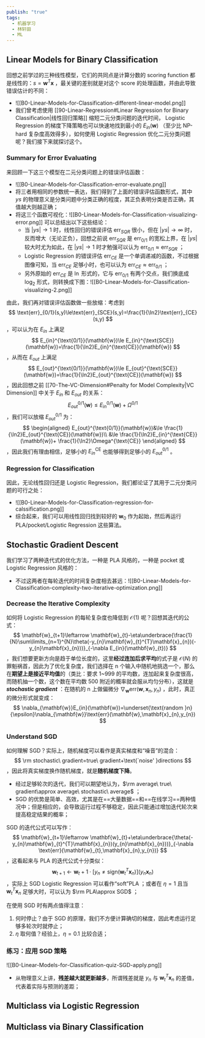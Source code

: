 ```yaml
---
publish: "true"
tags:
  - 机器学习
  - 林轩田
  - ML
---
```

## Linear Models for Binary Classification

回想之前学过的三种线性模型，它们的共同点是计算分数的 scoring function 都是线性的：$s=\mathbf{w}^{T}\mathbf{x}$ ，最关键的差别就是对这个 score 的处理函数，并由此导致错误估计的不同：
- ![[B0-Linear-Models-for-Classification-different-linear-model.png]]
- 我们曾考虑使用 [[90-Linear-Regression#Linear Regression for Binary Classification|线性回归策略]] 缩短二元分类问题的迭代时间， Logistic Regression 的梯度下降策略也可以快速地找到最小的 $E_{in}(\mathbf{w})$ （至少比 NP-hard 复杂度高效得多），如何使用 Logistic Regression 优化二元分类问题呢？我们接下来就探讨这个。

### Summary for Error Evaluating

来回顾一下这三个模型在二元分类问题上的错误评估函数：
- ![[B0-Linear-Models-for-Classification-error-evaluate.png]]
- 将三者用相同的参数统一表达，我们得到了上面的错误评估函数形式，其中 $ys$ 的物理意义是分类问题中分类正确的程度，其正负表明分类是否正确，其值越大则越正确；
- 将这三个函数可视化：![[B0-Linear-Models-for-Classification-visualizing-error.png]] 可以总结出以下这些结论：
	- 当 $|ys|\rightarrow 1$ 时，线性回归的错误评估 $\text{err}_{SQR}$ 很小，但在 $|ys|\rightarrow\infty$ 时，反而增大（无论正负），回想之前说 $\text{err}_{SQR}$ 是 $\text{err}_{0/1}$ 的宽松上界，在 $|ys|$ 较大时尤为如此，在 $|ys|\rightarrow1$ 时才勉强可以认为 $\text{err}_{0/1}\approx\text{err}_{SQR}$ ；
	- Logistic Regression 的错误评估 $\text{err}_{CE}$ 是一个单调递减的函数，不过根据图像可知，当 $\text{err}_{CE}$ 足够小时，也可以认为 $\text{err}_{CE}\approx\text{err}_{0/1}$ ；
	- 另外原始的 $\text{err}_{CE}$ 是 $\ln$ 形式的，它与 $\text{err}_{0/1}$ 有两个交点，我们换底成 $\log_{2}$ 形式，则转换成下图：![[B0-Linear-Models-for-Classification-visualizing-2.png]]

由此，我们再对错误评估函数做一些放缩：考虑到 
$$
\text{err}_{0/1}(s,y)\le\text{err}_{SCE}(s,y)=\frac{1}{\ln2}\text{err}_{CE}(s,y)
$$
，可以认为在 $E_{in}$ 上满足 
$$
E_{in}^{\text{0/1}}(\mathbf{w})\le E_{in}^{\text{SCE}}(\mathbf{w})=\frac{1}{\ln2}E_{in}^{\text{CE}}(\mathbf{w})
$$
，从而在 $E_{out}$ 上满足 
$$
E_{out}^{\text{0/1}}(\mathbf{w})\le E_{out}^{\text{SCE}}(\mathbf{w})=\frac{1}{\ln2}E_{out}^{\text{CE}}(\mathbf{w})
$$
，因此回想之前 [[70-The-VC-Dimension#Penalty for Model Complexity|VC Dimension]] 中关于 $E_{in}$ 和 $E_{out}$ 的关系：
$$
E_{out}^{\text{0/1}}(\mathbf{w})\le E_{in}^{\text{0/1}}(\mathbf{w})+\Omega^{\text{0/1}}
$$
，我们可以放缩 $E_{out}^{\text{0/1}}$ 为：
$$
\begin{aligned}
E_{out}^{\text{0/1}}(\mathbf{w})&\le \frac{1}{\ln2}E_{out}^{\text{CE}}(\mathbf{w})\\
&\le \frac{1}{\ln2}E_{in}^{\text{CE}}(\mathbf{w})+ \frac{1}{\ln2}\Omega^{\text{CE}}
\end{aligned}
$$
，因此我们有理由相信，足够小的 $E_{in}^{\text{CE}}$ 也能够得到足够小的 $E_{out}^{\text{0/1}}$ 。

### Regression for Classification

因此，无论线性回归还是 Logistic Regression，我们都论证了其用于二元分类问题的可行之处：
- ![[B0-Linear-Models-for-Classification-regression-for-calssification.png]]
- 综合起来，我们可以用线性回归找到较好的 $\mathbf{w}_{0}$ 作为起始，然后再运行 PLA/pocket/Logistic Regression 这些算法。

## Stochastic Gradient Descent

我们学习了两种迭代式的优化方法，一种是 PLA 风格的，一种是 pocket 或 Logistic Regression 风格的：
- 不过这两者在每轮迭代的时间复杂度相去甚远：![[B0-Linear-Models-for-Classification-complexity-two-iterative-optimization.png]]

### Decrease the Iterative Complexity

如何将 Logistic Regression 的每轮复杂度也降低到 $\mathcal{O}(1)$ 呢？回想其迭代的公式：
$$
\mathbf{w}_{t+1}\leftarrow \mathbf{w}_{t}-\eta\underbrace{\frac{1}{N}\sum\limits_{n=1}^{N}\theta(-y_{n}\mathbf{w}_{t}^{T}\mathbf{x}_{n})(-y_{n}\mathbf{x}_{n}))}_{-\nabla E_{in}(\mathbf{w}_{t})}
$$
，我们想要更新方向是趋于单位长度的，这里**经过连加后求平均**的式子是 $\mathcal{O}(N)$ 的罪魁祸首，因此为了优化复杂度，我们选择在 n 个输入中随机地挑选一个，那么在**期望上是接近平均值**的（类比：要求 1~999 的平均数，连加起来复杂度很高，而随机抽一个数，这个数在平均数 500 附近的概率就会服从均匀分布），这就是 ***stochastic gradient*** ：在随机的 n 上做偏微分 $\nabla_{\mathbf{w}}\text{err}(\mathbf{w},\mathbf{x}_{n},y_{n})$ ，此时，真正的微分形式就变成：
$$
\nabla_{\mathbf{w}}E_{in}(\mathbf{w})=\underset{\text{random }n}{\epsilon}\nabla_{\mathbf{w}}\text{err}(\mathbf{w},\mathbf{x}_{n},y_{n})
$$

### Understand SGD

如何理解 SGD？实际上，随机梯度可以看作是真实梯度和“噪音”的混合：
$$
\rm stochastic\ gradient=true\ gradient+\text{`noise' }directions
$$
，因此将真实梯度换作随机梯度，就是**随机梯度下降**。
- 经过足够轮次的迭代，我们可以期望地认为，$\rm average\ true\ gradient\approx average\ stochastic\ average$ ；
- SGD 的优势是简单、高效，尤其是在==大量数据==和==在线学习==两种情况中；但是相应的，会导致运行过程不够稳定，因此只能通过增加迭代轮次来提高稳定结果的概率；

SGD 的迭代公式可以写作：
$$
\mathbf{w}_{t+1}\leftarrow \mathbf{w}_{t}+\eta\underbrace{\theta(-y_{n}\mathbf{w}_{t}^{T}\mathbf{x}_{n})(y_{n}\mathbf{x}_{n}))}_{-\nabla \text{err}(\mathbf{w}_{t},\mathbf{x}_{n},y_{n})}
$$
，这看起来与 PLA 的迭代公式十分类似：
$$
\mathbf{w}_{t+1}\leftarrow \mathbf{w}_{t}+1\cdot[y_{n}\ne \text{sign}(\mathbf{w}_{t}^{T}\mathbf{x}_{n})](y_{n}\mathbf{x}_{n})
$$
，实际上 SGD Logistic Regression 可以看作“soft”PLA ；或者在 $\eta=1$ 且当 $\mathbf{w}_{t}^{T}\mathbf{x}_{n}$ 足够大时，可以认为 $\rm PLA\approx SGD$ ；

在使用 SGD 时有两点值得注意：
1. 何时停止？由于 SGD 的原理，我们不方便计算确切的梯度，因此考虑运行足够多轮次时就停止；
2. $\eta$ 取何值？经验上，$\eta=0.1$ 比较合适；

### 练习：应用 SGD 策略

![[B0-Linear-Models-for-Classification-quiz-SGD-apply.png]]
- 从物理意义上讲，**残差越大就更新越多**，所谓残差就是 $y_{n}$ 与 $\mathbf{w}_{t}^{T}\mathbf{x}_{n}$ 的差值，代表着实际与预测的差距；

## Multiclass via Logistic Regression



## Multiclass via Binary Classification